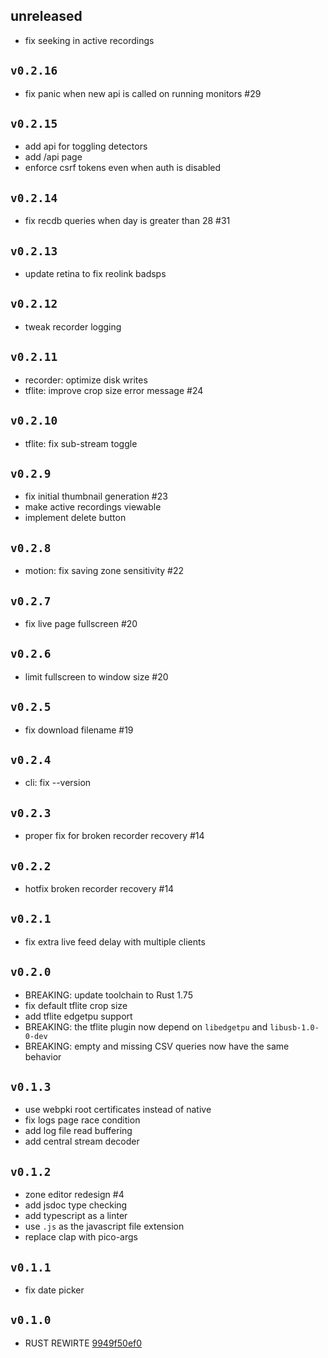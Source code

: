 ## unreleased

-   fix seeking in active recordings

## `v0.2.16`

-   fix panic when new api is called on running monitors #29

## `v0.2.15`

-   add api for toggling detectors
-   add /api page
-   enforce csrf tokens even when auth is disabled

## `v0.2.14`

-   fix recdb queries when day is greater than 28 #31

## `v0.2.13`

-   update retina to fix reolink badsps

## `v0.2.12`

-   tweak recorder logging

## `v0.2.11`

-   recorder: optimize disk writes
-   tflite: improve crop size error message #24

## `v0.2.10`

-   tflite: fix sub-stream toggle

## `v0.2.9`

-   fix initial thumbnail generation #23
-   make active recordings viewable
-   implement delete button

## `v0.2.8`

-   motion: fix saving zone sensitivity #22

## `v0.2.7`

-   fix live page fullscreen #20

## `v0.2.6`

-   limit fullscreen to window size #20

## `v0.2.5`

-   fix download filename #19

## `v0.2.4`

-   cli: fix --version

## `v0.2.3`

-   proper fix for broken recorder recovery #14

## `v0.2.2`

-   hotfix broken recorder recovery #14

## `v0.2.1`

-   fix extra live feed delay with multiple clients

## `v0.2.0`

-   BREAKING: update toolchain to Rust 1.75
-   fix default tflite crop size
-   add tflite edgetpu support
-   BREAKING: the tflite plugin now depend on `libedgetpu` and `libusb-1.0-0-dev`
-   BREAKING: empty and missing CSV queries now have the same behavior

## `v0.1.3`

-   use webpki root certificates instead of native
-   fix logs page race condition
-   add log file read buffering
-   add central stream decoder

## `v0.1.2`

-   zone editor redesign #4
-   add jsdoc type checking
-   add typescript as a linter
-   use `.js` as the javascript file extension
-   replace clap with pico-args

## `v0.1.1`

-   fix date picker

## `v0.1.0`

-   RUST REWIRTE [9949f50ef0](https://codeberg.org/SentryShot/sentryshot/commit/9949f50ef058501d0c69b54a59c447498d80f119)

